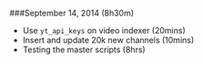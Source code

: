 ###September 14, 2014 (8h30m)

* Use `yt_api_keys` on video indexer (20mins)
* Insert and update 20k new channels (10mins)
* Testing the master scripts (8hrs)
